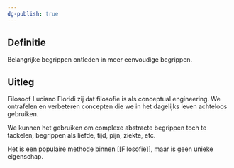 ```yaml
---
dg-publish: true
---
```

## Definitie
Belangrijke begrippen ontleden in meer eenvoudige begrippen.

## Uitleg
Filosoof Luciano Floridi zij dat filosofie is als conceptual engineering. We ontrafelen en verbeteren concepten die we in het dagelijks leven achteloos gebruiken.

We kunnen het gebruiken om complexe abstracte begrippen toch te tackelen, begrippen als liefde, tijd, pijn, ziekte, etc.

Het is een populaire methode binnen [[Filosofie]], maar is geen unieke eigenschap.